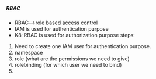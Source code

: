 ##### RBAC ################

* RBAC-->role based access control
* IAM is used for authentication purpose
* K8-RBAC is used for authorization purpose
steps:
1. Need to create one IAM user for authentication purpose.
2. namespace
3. role (what are the permissions we need to give)
4. rolebinding (for which user we need to bind)
5.